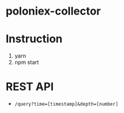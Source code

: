 # poloniex-collector

# Instruction

1. yarn
2. npm start

# REST API

* `/query?time=[timestamp]&depth=[number]`
